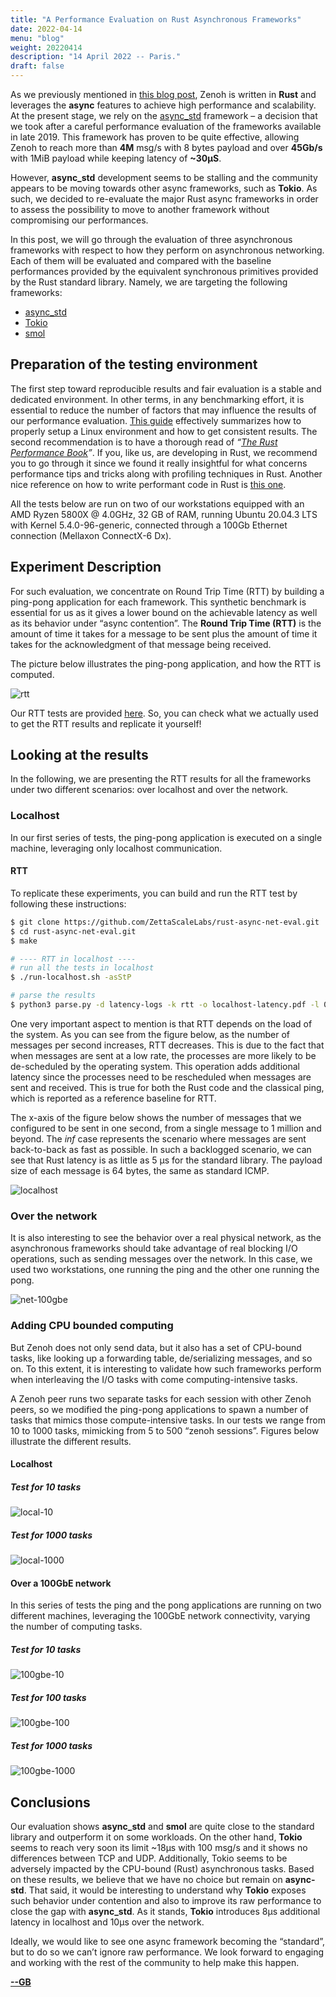 ```yaml
---
title: "A Performance Evaluation on Rust Asynchronous Frameworks"
date: 2022-04-14
menu: "blog"
weight: 20220414
description: "14 April 2022 -- Paris."
draft: false
---
```


As we previously mentioned in [this blog post](https://zenoh.io/blog/2021-07-13-zenoh-performance-async/), Zenoh is written in **Rust** and leverages the **async** features to achieve high performance and scalability. At the present stage, we rely on the [async_std](https://async.rs/) framework – a decision that we took after a careful performance evaluation of the frameworks available in late 2019. This framework has proven to be quite effective, allowing Zenoh to reach more than **4M** msg/s with 8 bytes payload and over **45Gb/s** with 1MiB payload while keeping latency of **~30µS**.

However, **async_std** development seems to be stalling and the community appears to be moving towards other async frameworks, such as **Tokio**. As such, we decided to re-evaluate the major Rust async frameworks in order to assess the possibility to move to another framework without compromising our performances.

In this post, we will go through the evaluation of three asynchronous frameworks with respect to how they perform on asynchronous networking. Each of them will be evaluated and compared with the baseline performances provided by the equivalent synchronous primitives provided by the Rust standard library. Namely, we are targeting the following frameworks:

- [async_std](https://async.rs/)
- [Tokio](https://tokio.rs/)
- [smol](https://github.com/smol-rs)

## Preparation of the testing environment

The first step toward reproducible results and fair evaluation is a stable and dedicated environment. In other terms, in any benchmarking effort, it is essential to reduce the number of factors that may influence the results of our performance evaluation. [This guide](https://easyperf.net/blog/2019/08/02/Perf-measurement-environment-on-Linux) effectively summarizes how to properly setup a Linux environment and how to get consistent results. The second recommendation is to have a thorough read of *“[The Rust Performance Book](https://nnethercote.github.io/perf-book/title-page.html)”*. If you, like us, are developing in Rust, we recommend you to go through it since we found it really insightful for what concerns performance tips and tricks along with profiling techniques in Rust. Another nice reference on how to write performant code in Rust is [this one](http://likebike.com/posts/How_To_Write_Fast_Rust_Code.html).

All the tests below are run on two of our workstations equipped with an AMD Ryzen 5800X @ 4.0GHz, 32 GB of RAM, running Ubuntu 20.04.3 LTS with Kernel 5.4.0-96-generic, connected through a 100Gb Ethernet connection (Mellaxon ConnectX-6 Dx).


## Experiment Description

For such evaluation, we concentrate on Round Trip Time (RTT) by building a ping-pong application for each framework. This synthetic benchmark is essential for us as it gives a lower bound on the achievable latency as well as its behavior under “async contention”. The **Round Trip Time (RTT)** is the amount of time it takes for a message to be sent plus the amount of time it takes for the acknowledgment of that message being received.

The picture below illustrates the ping-pong application, and how the RTT is computed.

![rtt](../../img/blog-rust-async-eval/rtt.png)

Our RTT tests are provided [here](https://github.com/ZettaScaleLabs/rust-async-net-eval). So, you can check what we actually used to get the RTT results and replicate it yourself!


## Looking at the results

In the following, we are presenting the RTT results for all the frameworks under two different scenarios: over localhost and over the network.

### Localhost

In our first series of tests, the ping-pong application is executed on a single machine, leveraging only localhost communication.

#### RTT

To replicate these experiments, you can build and run the RTT test by following these instructions:

```sh
$ git clone https://github.com/ZettaScaleLabs/rust-async-net-eval.git
$ cd rust-async-net-eval.git
$ make

# ---- RTT in localhost ----
# run all the tests in localhost
$ ./run-localhost.sh -asStP

# parse the results
$ python3 parse.py -d latency-logs -k rtt -o localhost-latency.pdf -l 0

```

One very important aspect to mention is that RTT depends on the load of the system. As you can see from the figure below, as the number of messages per second increases, RTT decreases. This is due to the fact that when messages are sent at a low rate, the processes are more likely to be de-scheduled by the operating system. This operation adds additional latency since the processes need to be rescheduled when messages are sent and received. This is true for both the Rust code and the classical ping, which is reported as a reference baseline for RTT.

The x-axis of the figure below shows the number of messages that we configured to be sent in one second, from a single message to 1 million and beyond. The *inf* case represents the scenario where messages are sent back-to-back as fast as possible. In such a backlogged scenario, we can see that Rust latency is as little as 5 µs for the standard library. The payload size of each message is 64 bytes, the same as standard ICMP.

![localhost](../../img/blog-rust-async-eval/local-0.png)

### Over the network

It is also interesting to see the behavior over a real physical network, as the asynchronous frameworks should take advantage of real blocking I/O operations, such as sending messages over the network. In this case, we used two workstations, one running the ping and the other one running the pong.

![net-100gbe](../../img/blog-rust-async-eval/100gbe-0.png)

### Adding CPU bounded computing

But Zenoh does not only send data, but it also has a set of CPU-bound tasks, like looking up a forwarding table, de/serializing messages, and so on. To this extent, it is interesting to validate how such frameworks perform when interleaving the I/O tasks with come computing-intensive tasks.

A Zenoh peer runs two separate tasks for each session with other Zenoh peers, so we modified the ping-pong applications to spawn a number of tasks that mimics those compute-intensive tasks.
In our tests we range from 10 to 1000 tasks, mimicking from 5 to 500 “zenoh sessions”. Figures below illustrate the different results.

#### Localhost

##### Test for 10 tasks

![local-10](../../img/blog-rust-async-eval/local-10.png)

##### Test for 1000 tasks

![local-1000](../../img/blog-rust-async-eval/local-1000.png)

#### Over a 100GbE network

In this series of tests the ping and the pong applications are running on two different machines, leveraging the 100GbE network connectivity, varying the number of computing tasks.

##### Test for 10 tasks

![100gbe-10](../../img/blog-rust-async-eval/100gbe-10.png)

##### Test for 100 tasks

![100gbe-100](../../img/blog-rust-async-eval/100gbe-100.png)

##### Test for 1000 tasks

![100gbe-1000](../../img/blog-rust-async-eval/100gbe-1000.png)


## Conclusions

Our evaluation shows **async_std** and **smol** are quite close to the standard library and  outperform it on some workloads. On the other hand, **Tokio** seems to reach very soon its limit ~18µs with 100 msg/s and it shows no differences between TCP and UDP. Additionally, Tokio seems to be adversely impacted by the CPU-bound (Rust) asynchronous tasks.
Based on these results, we believe that we have no choice but remain on **async-std**. That said, it would be interesting to understand why **Tokio** exposes such behavior under contention and also to improve its raw performance to close the gap with **async_std**. As it stands, **Tokio** introduces 8µs additional latency in localhost and 10µs over the network.

Ideally, we would like to see one async framework becoming the “standard”, but to do so we can’t ignore raw performance. We look forward to engaging and working with the rest of the community to help make this happen.


[**--GB**](https://github.com/gabrik)